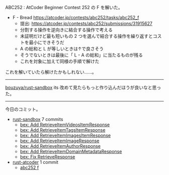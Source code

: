 ABC252 : AtCoder Beginner Contest 252 の F を解いた。

- F - Bread
  <https://atcoder.jp/contests/abc252/tasks/abc252_f>
  - 提出: <https://atcoder.jp/contests/abc252/submissions/31915627>
  - 分割する操作を逆向きに結合する操作で考える
  - 未証明だけど最も短いもの 2 つを選んで結合する操作を繰り返すとコストを最小にできそうだ
  - A の総和と L が等しいときは↑で良さそう
  - そうでないときは最後に「 L - A の総和」に当たるものが残る
  - これを対象に加えて同様の手順で解けた

これを解いていたら解けたかもしれない……。

---

[bouzuya/rust-sandbox] its 改めて見たらもっと作り込んだほうが良いなと思った。

---

今日のコミット。

- [rust-sandbox](https://github.com/bouzuya/rust-sandbox) 7 commits
  - [bex: Add RetrieveItemVideosItemResponse](https://github.com/bouzuya/rust-sandbox/commit/48bbfe65dd6360f2f767c8a4e86990c08bb1acda)
  - [bex: Add RetrieveItemTagsItemResponse](https://github.com/bouzuya/rust-sandbox/commit/4194989cfb8ae4d444af4283bce6ce7a44a8499a)
  - [bex: Add RetrieveItemImagesItemResponse](https://github.com/bouzuya/rust-sandbox/commit/3f94470549bc8c60f5f668c4bf1389acc90344d9)
  - [bex: Add RetrieveItemImageResponse](https://github.com/bouzuya/rust-sandbox/commit/24aac3afd3635af2e2fe4b82c2be8ab4e3fc5930)
  - [bex: Add RetrieveItemAuthorResponse](https://github.com/bouzuya/rust-sandbox/commit/cc638d4525a442bde1bbab08b8602e2c534b9474)
  - [bex: Add RetrieveItemDomainMetadataResponse](https://github.com/bouzuya/rust-sandbox/commit/e5603067ec4291b40b37a44201fc5caffa30005c)
  - [bex: Fix RetrieveResponse](https://github.com/bouzuya/rust-sandbox/commit/2a462f057a5b487deccd8c5156b1145e4c3631ac)
- [rust-atcoder](https://github.com/bouzuya/rust-atcoder) 1 commit
  - [abc252 f](https://github.com/bouzuya/rust-atcoder/commit/e46cc4b3c6ed39fdf16c7d8f314e0abfd17facc8)

[bouzuya/rust-sandbox]: https://github.com/bouzuya/rust-sandbox
